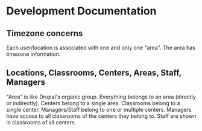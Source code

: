 Development Documentation
=========================

Timezone concerns
-----------------

Each user/location is associated with one and only one "area". The area has timezone information.


Locations, Classrooms, Centers, Areas, Staff, Managers
------------------------------------------------------

"Area" is like Drupal's organic group. Everything belongs to an area (directly or indirectly).
Centers belong to a single area.
Classrooms belong to a single center.
Managers/Staff belong to one or multiple centers.
Managers have access to all classrooms of the centers they belong to.
Staff are shown in classrooms of all centers.
